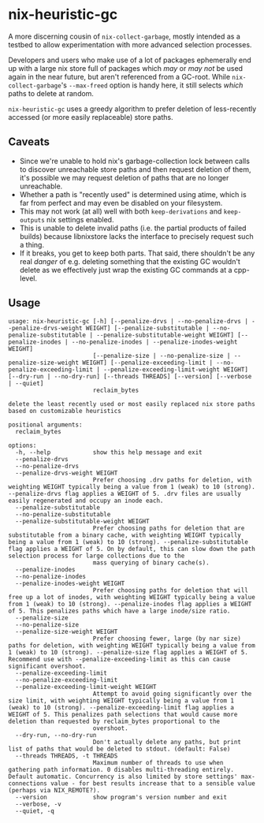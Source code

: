# nix-heuristic-gc

A more discerning cousin of `nix-collect-garbage`, mostly intended as a
testbed to allow experimentation with more advanced selection processes.

Developers and users who make use of a lot of packages ephemerally end up
with a large nix store full of packages which _may_ or _may not_ be used
again in the near future, but aren't referenced from a GC-root. While
`nix-collect-garbage`'s `--max-freed` option is handy here, it still
selects _which_ paths to delete at random.

`nix-heuristic-gc` uses a greedy algorithm to prefer deletion of less-recently
accessed (or more easily replaceable) store paths.

## Caveats

 - Since we're unable to hold nix's garbage-collection lock between calls to
   discover unreachable store paths and then request deletion of them, it's
   possible we may request deletion of paths that are no longer unreachable.
 - Whether a path is "recently used" is determined using atime, which is far
   from perfect and may even be disabled on your filesystem.
 - This may not work (at all) well with both `keep-derivations` and
   `keep-outputs` nix settings enabled.
 - This is unable to delete invalid paths (i.e. the partial products of failed
   builds) because libnixstore lacks the interface to precisely request such
   a thing.
 - If it breaks, you get to keep both parts. That said, there shouldn't be
   any real _danger_ of e.g. deleting something that the existing GC wouldn't
   delete as we effectively just wrap the existing GC commands at a cpp-level.

## Usage

```
usage: nix-heuristic-gc [-h] [--penalize-drvs | --no-penalize-drvs | --penalize-drvs-weight WEIGHT] [--penalize-substitutable | --no-penalize-substitutable | --penalize-substitutable-weight WEIGHT] [--penalize-inodes | --no-penalize-inodes | --penalize-inodes-weight WEIGHT]
                        [--penalize-size | --no-penalize-size | --penalize-size-weight WEIGHT] [--penalize-exceeding-limit | --no-penalize-exceeding-limit | --penalize-exceeding-limit-weight WEIGHT] [--dry-run | --no-dry-run] [--threads THREADS] [--version] [--verbose | --quiet]
                        reclaim_bytes

delete the least recently used or most easily replaced nix store paths based on customizable heuristics

positional arguments:
  reclaim_bytes

options:
  -h, --help            show this help message and exit
  --penalize-drvs
  --no-penalize-drvs
  --penalize-drvs-weight WEIGHT
                        Prefer choosing .drv paths for deletion, with weighting WEIGHT typically being a value from 1 (weak) to 10 (strong). --penalize-drvs flag applies a WEIGHT of 5. .drv files are usually easily regenerated and occupy an inode each.
  --penalize-substitutable
  --no-penalize-substitutable
  --penalize-substitutable-weight WEIGHT
                        Prefer choosing paths for deletion that are substitutable from a binary cache, with weighting WEIGHT typically being a value from 1 (weak) to 10 (strong). --penalize-substitutable flag applies a WEIGHT of 5. On by default, this can slow down the path selection process for large collections due to the
                        mass querying of binary cache(s).
  --penalize-inodes
  --no-penalize-inodes
  --penalize-inodes-weight WEIGHT
                        Prefer choosing paths for deletion that will free up a lot of inodes, with weighting WEIGHT typically being a value from 1 (weak) to 10 (strong). --penalize-inodes flag applies a WEIGHT of 5. This penalizes paths which have a large inode/size ratio.
  --penalize-size
  --no-penalize-size
  --penalize-size-weight WEIGHT
                        Prefer choosing fewer, large (by nar size) paths for deletion, with weighting WEIGHT typically being a value from 1 (weak) to 10 (strong). --penalize-size flag applies a WEIGHT of 5. Recommend use with --penalize-exceeding-limit as this can cause significant overshoot.
  --penalize-exceeding-limit
  --no-penalize-exceeding-limit
  --penalize-exceeding-limit-weight WEIGHT
                        Attempt to avoid going significantly over the size limit, with weighting WEIGHT typically being a value from 1 (weak) to 10 (strong). --penalize-exceeding-limit flag applies a WEIGHT of 5. This penalizes path selections that would cause more deletion than requested by reclaim_bytes proportional to the
                        overshoot.
  --dry-run, --no-dry-run
                        Don't actually delete any paths, but print list of paths that would be deleted to stdout. (default: False)
  --threads THREADS, -t THREADS
                        Maximum number of threads to use when gathering path information. 0 disables multi-threading entirely. Default automatic. Concurrency is also limited by store settings' max-connections value - for best results increase that to a sensible value (perhaps via NIX_REMOTE?).
  --version             show program's version number and exit
  --verbose, -v
  --quiet, -q
```
